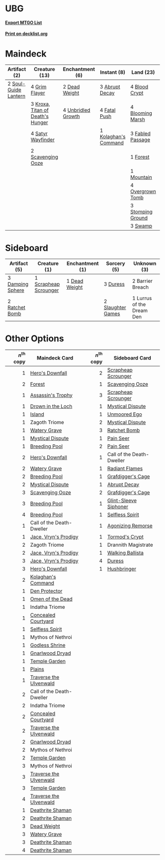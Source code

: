 # UBG

#### [Export MTGO List](../collection/UBG/UBG.txt)
#### [Print on decklist.org](http://decklist.org/?deckmain=3%09Abrupt%20Decay%0A4%09Blood%20Crypt%0A4%09Blooming%20Marsh%0A2%09Chevill,%20Bane%20of%20Monsters%0A2%09Dead%20Weight%0A2%09Dreadbore%0A3%09Fabled%20Passage%0A4%09Fatal%20Push%0A1%09Forest%0A4%09Grim%20Flayer%0A1%09Kolaghan's%20Command%0A3%09Kroxa,%20Titan%20of%20Death's%20Hunger%0A1%09Mountain%0A4%09Overgrown%20Tomb%0A4%09Satyr%20Wayfinder%0A2%09Scavenging%20Ooze%0A2%09Soul-Guide%20Lantern%0A3%09Stomping%20Ground%0A3%09Swamp%0A4%09Thoughtseize%0A4%09Unbridled%20Growth&deckside=2%09Barrier%20Breach%0A3%09Damping%20Sphere%0A1%09Dead%20Weight%0A3%09Duress%0A1%09Lurrus%20of%20the%20Dream%20Den%0A2%09Ratchet%20Bomb%0A1%09Scrapheap%20Scrounger%0A2%09Slaughter%20Games)
# Maindeck

|                                         Artifact (2)                                          |                                               Creature (13)                                               |                                       Enchantment (6)                                       |                                          Instant (8)                                          |                                         Land (23)                                          |                                       Sorcery (6)                                       |        Unknown (2)        |
|-----------------------------------------------------------------------------------------------|-----------------------------------------------------------------------------------------------------------|---------------------------------------------------------------------------------------------|-----------------------------------------------------------------------------------------------|--------------------------------------------------------------------------------------------|-----------------------------------------------------------------------------------------|---------------------------|
|2 [Soul-Guide Lantern](http://gatherer.wizards.com/Pages/Card/Details.aspx?multiverseid=476488)|4 [Grim Flayer](http://gatherer.wizards.com/Pages/Card/Details.aspx?multiverseid=414489)                   |2 [Dead Weight](http://gatherer.wizards.com/Pages/Card/Details.aspx?multiverseid=452817)     |3 [Abrupt Decay](http://gatherer.wizards.com/Pages/Card/Details.aspx?multiverseid=456061)      |4 [Blood Crypt](http://gatherer.wizards.com/Pages/Card/Details.aspx?multiverseid=97102)     |2 [Dreadbore](http://gatherer.wizards.com/Pages/Card/Details.aspx?multiverseid=430622)   |2 Chevill, Bane of Monsters|
|                                                                                               |3 [Kroxa, Titan of Death's Hunger](http://gatherer.wizards.com/Pages/Card/Details.aspx?multiverseid=476472)|4 [Unbridled Growth](http://gatherer.wizards.com/Pages/Card/Details.aspx?multiverseid=423793)|4 [Fatal Push](http://gatherer.wizards.com/Pages/Card/Details.aspx?multiverseid=423724)        |4 [Blooming Marsh](http://gatherer.wizards.com/Pages/Card/Details.aspx?multiverseid=417816) |4 [Thoughtseize](http://gatherer.wizards.com/Pages/Card/Details.aspx?multiverseid=438676)|                           |
|                                                                                               |4 [Satyr Wayfinder](http://gatherer.wizards.com/Pages/Card/Details.aspx?multiverseid=378508)               |                                                                                             |1 [Kolaghan's Command](http://gatherer.wizards.com/Pages/Card/Details.aspx?multiverseid=394613)|3 [Fabled Passage](http://gatherer.wizards.com/Pages/Card/Details.aspx?multiverseid=473206) |                                                                                         |                           |
|                                                                                               |2 [Scavenging Ooze](http://gatherer.wizards.com/Pages/Card/Details.aspx?multiverseid=420783)               |                                                                                             |                                                                                               |1 [Forest](http://gatherer.wizards.com/Pages/Card/Details.aspx?multiverseid=439860)         |                                                                                         |                           |
|                                                                                               |                                                                                                           |                                                                                             |                                                                                               |1 [Mountain](http://gatherer.wizards.com/Pages/Card/Details.aspx?multiverseid=439859)       |                                                                                         |                           |
|                                                                                               |                                                                                                           |                                                                                             |                                                                                               |4 [Overgrown Tomb](http://gatherer.wizards.com/Pages/Card/Details.aspx?multiverseid=405103) |                                                                                         |                           |
|                                                                                               |                                                                                                           |                                                                                             |                                                                                               |3 [Stomping Ground](http://gatherer.wizards.com/Pages/Card/Details.aspx?multiverseid=405110)|                                                                                         |                           |
|                                                                                               |                                                                                                           |                                                                                             |                                                                                               |3 [Swamp](http://gatherer.wizards.com/Pages/Card/Details.aspx?multiverseid=439858)          |                                                                                         |                           |


# Sideboard

|                                       Artifact (5)                                        |                                          Creature (1)                                          |                                    Enchantment (1)                                     |                                        Sorcery (5)                                         |       Unknown (3)       |
|-------------------------------------------------------------------------------------------|------------------------------------------------------------------------------------------------|----------------------------------------------------------------------------------------|--------------------------------------------------------------------------------------------|-------------------------|
|3 [Damping Sphere](http://gatherer.wizards.com/Pages/Card/Details.aspx?multiverseid=443101)|1 [Scrapheap Scrounger](http://gatherer.wizards.com/Pages/Card/Details.aspx?multiverseid=417804)|1 [Dead Weight](http://gatherer.wizards.com/Pages/Card/Details.aspx?multiverseid=452817)|3 [Duress](http://gatherer.wizards.com/Pages/Card/Details.aspx?multiverseid=14557)          |2 Barrier Breach         |
|2 [Ratchet Bomb](http://gatherer.wizards.com/Pages/Card/Details.aspx?multiverseid=370623)  |                                                                                                |                                                                                        |2 [Slaughter Games](http://gatherer.wizards.com/Pages/Card/Details.aspx?multiverseid=290532)|1 Lurrus of the Dream Den|


# Other Options

|*n*<sup>th</sup> copy|                                          Maindeck Card                                          |*n*<sup>th</sup> copy|                                         Sideboard Card                                         |
|--------------------:|-------------------------------------------------------------------------------------------------|--------------------:|------------------------------------------------------------------------------------------------|
|                    1|[Hero's Downfall](http://gatherer.wizards.com/Pages/Card/Details.aspx?multiverseid=373575)       |                    2|[Scrapheap Scrounger](http://gatherer.wizards.com/Pages/Card/Details.aspx?multiverseid=417804)  |
|                    2|[Forest](http://gatherer.wizards.com/Pages/Card/Details.aspx?multiverseid=439860)                |                    1|[Scavenging Ooze](http://gatherer.wizards.com/Pages/Card/Details.aspx?multiverseid=420783)      |
|                    1|[Assassin's Trophy](http://gatherer.wizards.com/Pages/Card/Details.aspx?multiverseid=452902)     |                    3|[Scrapheap Scrounger](http://gatherer.wizards.com/Pages/Card/Details.aspx?multiverseid=417804)  |
|                    1|[Drown in the Loch](http://gatherer.wizards.com/Pages/Card/Details.aspx?multiverseid=473150)     |                    1|[Mystical Dispute](http://gatherer.wizards.com/Pages/Card/Details.aspx?multiverseid=473020)     |
|                    1|[Island](http://gatherer.wizards.com/Pages/Card/Details.aspx?multiverseid=439857)                |                    1|[Unmoored Ego](http://gatherer.wizards.com/Pages/Card/Details.aspx?multiverseid=452962)         |
|                    1|Zagoth Triome                                                                                    |                    2|[Mystical Dispute](http://gatherer.wizards.com/Pages/Card/Details.aspx?multiverseid=473020)     |
|                    1|[Watery Grave](http://gatherer.wizards.com/Pages/Card/Details.aspx?multiverseid=405114)          |                    3|[Ratchet Bomb](http://gatherer.wizards.com/Pages/Card/Details.aspx?multiverseid=370623)         |
|                    1|[Mystical Dispute](http://gatherer.wizards.com/Pages/Card/Details.aspx?multiverseid=473020)      |                    1|[Pain Seer](http://gatherer.wizards.com/Pages/Card/Details.aspx?multiverseid=378452)            |
|                    1|[Breeding Pool](http://gatherer.wizards.com/Pages/Card/Details.aspx?multiverseid=97088)          |                    2|[Pain Seer](http://gatherer.wizards.com/Pages/Card/Details.aspx?multiverseid=378452)            |
|                    2|[Hero's Downfall](http://gatherer.wizards.com/Pages/Card/Details.aspx?multiverseid=373575)       |                    1|Call of the Death-Dweller                                                                       |
|                    2|[Watery Grave](http://gatherer.wizards.com/Pages/Card/Details.aspx?multiverseid=405114)          |                    1|[Radiant Flames](http://gatherer.wizards.com/Pages/Card/Details.aspx?multiverseid=402002)       |
|                    2|[Breeding Pool](http://gatherer.wizards.com/Pages/Card/Details.aspx?multiverseid=97088)          |                    1|[Grafdigger's Cage](http://gatherer.wizards.com/Pages/Card/Details.aspx?multiverseid=278452)    |
|                    2|[Mystical Dispute](http://gatherer.wizards.com/Pages/Card/Details.aspx?multiverseid=473020)      |                    1|[Abrupt Decay](http://gatherer.wizards.com/Pages/Card/Details.aspx?multiverseid=456061)         |
|                    3|[Scavenging Ooze](http://gatherer.wizards.com/Pages/Card/Details.aspx?multiverseid=420783)       |                    2|[Grafdigger's Cage](http://gatherer.wizards.com/Pages/Card/Details.aspx?multiverseid=278452)    |
|                    3|[Breeding Pool](http://gatherer.wizards.com/Pages/Card/Details.aspx?multiverseid=97088)          |                    1|[Glint-Sleeve Siphoner](http://gatherer.wizards.com/Pages/Card/Details.aspx?multiverseid=423729)|
|                    4|[Breeding Pool](http://gatherer.wizards.com/Pages/Card/Details.aspx?multiverseid=97088)          |                    1|[Selfless Spirit](http://gatherer.wizards.com/Pages/Card/Details.aspx?multiverseid=414332)      |
|                    1|Call of the Death-Dweller                                                                        |                    1|[Agonizing Remorse](http://gatherer.wizards.com/Pages/Card/Details.aspx?multiverseid=476334)    |
|                    1|[Jace, Vryn's Prodigy](http://gatherer.wizards.com/Pages/Card/Details.aspx?multiverseid=398434)  |                    1|[Tormod's Crypt](http://gatherer.wizards.com/Pages/Card/Details.aspx?multiverseid=389723)       |
|                    2|Zagoth Triome                                                                                    |                    1|Drannith Magistrate                                                                             |
|                    2|[Jace, Vryn's Prodigy](http://gatherer.wizards.com/Pages/Card/Details.aspx?multiverseid=398434)  |                    1|[Walking Ballista](http://gatherer.wizards.com/Pages/Card/Details.aspx?multiverseid=423848)     |
|                    3|[Jace, Vryn's Prodigy](http://gatherer.wizards.com/Pages/Card/Details.aspx?multiverseid=398434)  |                    4|[Duress](http://gatherer.wizards.com/Pages/Card/Details.aspx?multiverseid=14557)                |
|                    3|[Hero's Downfall](http://gatherer.wizards.com/Pages/Card/Details.aspx?multiverseid=373575)       |                    1|[Hushbringer](http://gatherer.wizards.com/Pages/Card/Details.aspx?multiverseid=472980)          |
|                    2|[Kolaghan's Command](http://gatherer.wizards.com/Pages/Card/Details.aspx?multiverseid=394613)    |                     |                                                                                                |
|                    1|[Den Protector](http://gatherer.wizards.com/Pages/Card/Details.aspx?multiverseid=420764)         |                     |                                                                                                |
|                    1|[Omen of the Dead](http://gatherer.wizards.com/Pages/Card/Details.aspx?multiverseid=476361)      |                     |                                                                                                |
|                    1|Indatha Triome                                                                                   |                     |                                                                                                |
|                    1|[Concealed Courtyard](http://gatherer.wizards.com/Pages/Card/Details.aspx?multiverseid=417818)   |                     |                                                                                                |
|                    1|[Selfless Spirit](http://gatherer.wizards.com/Pages/Card/Details.aspx?multiverseid=414332)       |                     |                                                                                                |
|                    1|Mythos of Nethroi                                                                                |                     |                                                                                                |
|                    1|[Godless Shrine](http://gatherer.wizards.com/Pages/Card/Details.aspx?multiverseid=405099)        |                     |                                                                                                |
|                    1|[Gnarlwood Dryad](http://gatherer.wizards.com/Pages/Card/Details.aspx?multiverseid=414460)       |                     |                                                                                                |
|                    1|[Temple Garden](http://gatherer.wizards.com/Pages/Card/Details.aspx?multiverseid=405112)         |                     |                                                                                                |
|                    1|[Plains](http://gatherer.wizards.com/Pages/Card/Details.aspx?multiverseid=439856)                |                     |                                                                                                |
|                    1|[Traverse the Ulvenwald](http://gatherer.wizards.com/Pages/Card/Details.aspx?multiverseid=409998)|                     |                                                                                                |
|                    2|Call of the Death-Dweller                                                                        |                     |                                                                                                |
|                    2|Indatha Triome                                                                                   |                     |                                                                                                |
|                    2|[Concealed Courtyard](http://gatherer.wizards.com/Pages/Card/Details.aspx?multiverseid=417818)   |                     |                                                                                                |
|                    2|[Traverse the Ulvenwald](http://gatherer.wizards.com/Pages/Card/Details.aspx?multiverseid=409998)|                     |                                                                                                |
|                    2|[Gnarlwood Dryad](http://gatherer.wizards.com/Pages/Card/Details.aspx?multiverseid=414460)       |                     |                                                                                                |
|                    2|Mythos of Nethroi                                                                                |                     |                                                                                                |
|                    2|[Temple Garden](http://gatherer.wizards.com/Pages/Card/Details.aspx?multiverseid=405112)         |                     |                                                                                                |
|                    3|Mythos of Nethroi                                                                                |                     |                                                                                                |
|                    3|[Traverse the Ulvenwald](http://gatherer.wizards.com/Pages/Card/Details.aspx?multiverseid=409998)|                     |                                                                                                |
|                    3|[Temple Garden](http://gatherer.wizards.com/Pages/Card/Details.aspx?multiverseid=405112)         |                     |                                                                                                |
|                    4|[Traverse the Ulvenwald](http://gatherer.wizards.com/Pages/Card/Details.aspx?multiverseid=409998)|                     |                                                                                                |
|                    1|[Deathrite Shaman](http://gatherer.wizards.com/Pages/Card/Details.aspx?multiverseid=413757)      |                     |                                                                                                |
|                    2|[Deathrite Shaman](http://gatherer.wizards.com/Pages/Card/Details.aspx?multiverseid=413757)      |                     |                                                                                                |
|                    3|[Dead Weight](http://gatherer.wizards.com/Pages/Card/Details.aspx?multiverseid=452817)           |                     |                                                                                                |
|                    3|[Watery Grave](http://gatherer.wizards.com/Pages/Card/Details.aspx?multiverseid=405114)          |                     |                                                                                                |
|                    3|[Deathrite Shaman](http://gatherer.wizards.com/Pages/Card/Details.aspx?multiverseid=413757)      |                     |                                                                                                |
|                    4|[Deathrite Shaman](http://gatherer.wizards.com/Pages/Card/Details.aspx?multiverseid=413757)      |                     |                                                                                                |

